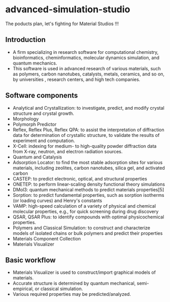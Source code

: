 # advanced-simulation-studio
The poducts  plan, let's fighting for Material Studios !!!

## Introduction
- A firm specializing in research software for computational chemistry, bioinformatics, cheminformatics, molecular dynamics simulation, and quantum mechanics.
- This software is used in advanced research of various materials, such as polymers, carbon nanotubes, catalysts, metals, ceramics, and so on, by universities , research centers, and high tech companies.


## Software components
- Analytical and Crystallization: to investigate, predict, and modify crystal structure and crystal growth.
- Morphology
- Polymorph Predictor
- Reflex, Reflex Plus, Reflex QPA: to assist the interpretation of diffraction data for determination of crystallic structure, to validate the results of experiment and computation.
- X-Cell: indexing for medium- to high-quality powder diffraction data from X-ray, neutron, and electron radiation sources.
- Quantum and Catalysis
- Adsorption Locator: to find the most stable adsorption sites for various materials, including zeolites, carbon nanotubes, silica gel, and activated carbon
- CASTEP: to predict electronic, optical, and structural properties
- ONETEP: to perform linear-scaling density functional theory simulations
- DMol3: quantum mechanical methods to predict materials properties[5]
- Sorption: to predict fundamental properties, such as sorption isotherms (or loading curves) and Henry's constants
- VAMP: high-speed calculation of a variety of physical and chemical molecular properties, e.g., for quick screening during drug discovery
- QSAR, QSAR Plus: to identify compounds with optimal physicochemical properties.
- Polymers and Classical Simulation: to construct and characterize models of isolated chains or bulk polymers and predict their properties
- Materials Component Collection
- Materials Visualizer


## Basic workflow
 - Materials Visualizer is used to construct/import graphical models of materials.
 - Accurate structure is determined by quantum mechanical, semi-empirical, or classical simulation.
 - Various required properties may be predicted/analyzed.
